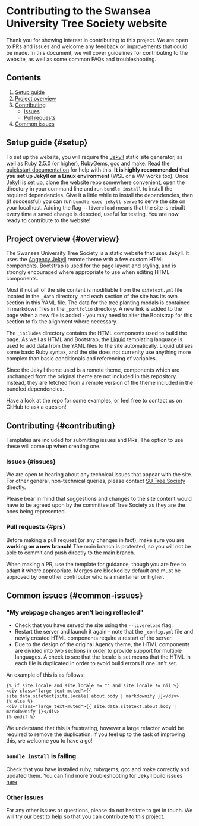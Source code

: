 # Contributing to the Swansea University Tree Society website  

Thank you for showing interest in contributing to this project. We are open to PRs and issues and welcome any feedback or improvements that could be made.
In this document, we will cover guidelines for contributing to the website, as well as some common FAQs and troubleshooting.

## Contents  

1. [Setup guide](#setup)
2. [Project overview](#overview)
3. [Contributing](#contributing)
    - [Issues](#issues)
    - [Pull requests](#prs)
4. [Common issues](#common-issues)

## Setup guide {#setup}  

To set up the website, you will require the [Jekyll](https://jekyllrb.com) static site generator, as well as Ruby 2.5.0 (or higher), RubyGems,  gcc and make. Read the [quickstart documentation](https://jekyllrb.com/docs/) for help with this. **It is highly recommended that you set up Jekyll on a Linux environment** (WSL or a VM works too). Once Jekyll is set up, clone the website repo somewhere convenient, open the directory in your command line and run `bundle install` to install the required dependencies. Give it a little while to install the dependencies, then (if successful) you can run `bundle exec jekyll serve` to serve the site on your localhost. Adding the flag `--livereload` means that the site is rebuilt every time a saved change is detected, useful for testing. You are now ready to contribute to the website!

## Project overview {#overview}  

The Swansea University Tree Society is a static website that uses Jekyll. It uses the [Angency Jekyll](https://github.com/raviriley/agency-jekyll-theme) remote theme with a few custom HTML components. Bootstrap is used for the page layout and styling, and is strongly encouraged where appropriate to use when editing HTML components.  

Most if not all of the site content is modifiable from the `sitetext.yml` file located in the `_data` directory, and each section of the site has its own section in this YAML file. The data for the tree planting modals is contained in markdown files in the `_portfolio` directory. A new link is added to the page when a new file is added - you may need to alter the Bootstrap for this section to fix the alignment where necessary.  

The `_includes` directory contains the HTML components used to build the page. As well as HTML and Bootstrap, the [Liquid](https://jekyllrb.com/docs/liquid/) templating language is used to add data from the YAML files to the site automatically. Liquid utilises some basic Ruby syntax, and the site does not currenlty use anything more complex than basic conditionals and referencing of variables.  

Since the Jekyll theme used is a remote theme, components which are unchanged from the original theme are not included in this repository. Instead, they are fetched from a remote version of the theme included in the bundled dependencies.

Have a look at the repo for some examples, or feel free to contact us on GitHub to ask a quesion!

## Contributing {#contributing}  

Templates are included for submitting issues and PRs. The option to use these will come up when creating one.

### Issues {#issues}  

We are open to hearing about any technical issues that appear with the site. For other general, non-technical queries, please contact [SU Tree Society](https://www.swansea-union.co.uk/activities/society/26348/) directly.  

Please bear in mind that suggestions and changes to the site content would have to be agreed upon by the committee of Tree Society as they are the ones being represented.

### Pull requests {#prs}  

Before making a pull request (or any changes in fact), make sure you are **working on a new branch!** The main branch is protected, so you will not be able to commit
and push directly to the main branch.  

When making a PR, use the template for guidance, though you are free to adapt it where appropriate. Merges are blocked by default and must be approved by one other contributor who is a maintainer or higher.  

## Common issues {#common-issues}  

### "My webpage changes aren't being reflected"   

- Check that you have served the site using the `--livereload` flag.
- Restart the server and launch it again - note that the `_config.yml` file and newly created HTML components require a restart of the server.
- Due to the design of the original Agency theme, the HTML components are divided into two sections in order to provide support for multiple languages. A check to see that the locale is set means that the HTML in each file is duplicated in order to avoid build errors if one isn't set.  

An example of this is as follows:
```
{% if site.locale and site.locale != "" and site.locale != nil %}
<div class="large text-muted">{{ site.data.sitetext[site.locale].about.body | markdownify }}</div>
{% else %}
<div class="large text-muted">{{ site.data.sitetext.about.body | markdownify }}</div>
{% endif %}
```  

We understand that this is frustrating, however a large refactor would be required to remove the duplication. If you feel up to the task of improving this, we welcome you to have a go!  

### `bundle install` is failing  

Check that you have installed ruby, rubygems, gcc and make correctly and updated them. You can find more troubleshooting for Jekyll build issues [here](https://jekyllrb.com/docs/troubleshooting/#configuration-problems)

### Other issues  

For any other issues or questions, please do not hesitate to get in touch. We will try our best to help so that you can contribute to this project.  
